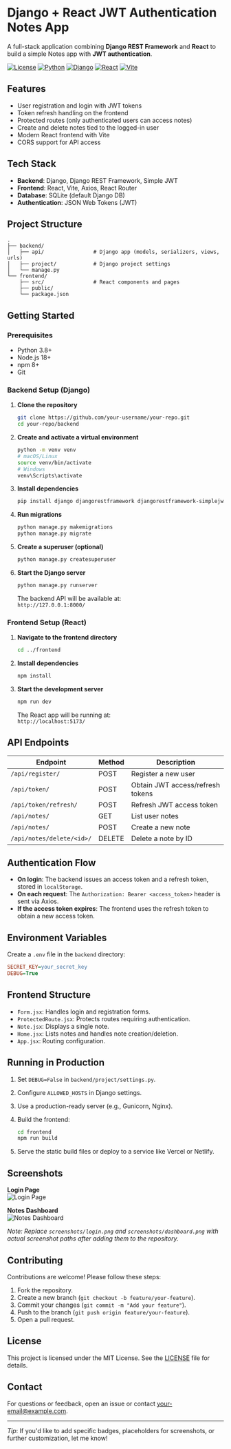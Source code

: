 

# Django + React JWT Authentication Notes App

A full-stack application combining **Django REST Framework** and **React** to build a simple Notes app with **JWT authentication**.

[![License](https://img.shields.io/badge/license-MIT-blue.svg)](LICENSE)
[![Python](https://img.shields.io/badge/python-3.8+-blue.svg)](https://www.python.org/)
[![Django](https://img.shields.io/badge/django-4.2+-green.svg)](https://www.djangoproject.com/)
[![React](https://img.shields.io/badge/react-18.2+-blue.svg)](https://reactjs.org/)
[![Vite](https://img.shields.io/badge/vite-5.0+-yellow.svg)](https://vitejs.dev/)

## Features

- User registration and login with JWT tokens
- Token refresh handling on the frontend
- Protected routes (only authenticated users can access notes)
- Create and delete notes tied to the logged-in user
- Modern React frontend with Vite
- CORS support for API access

## Tech Stack

- **Backend**: Django, Django REST Framework, Simple JWT
- **Frontend**: React, Vite, Axios, React Router
- **Database**: SQLite (default Django DB)
- **Authentication**: JSON Web Tokens (JWT)

## Project Structure

```
.
├── backend/
│   ├── api/                # Django app (models, serializers, views, urls)
│   ├── project/            # Django project settings
│   └── manage.py
└── frontend/
    ├── src/                # React components and pages
    ├── public/
    └── package.json
```

## Getting Started

### Prerequisites

- Python 3.8+
- Node.js 18+
- npm 8+
- Git

### Backend Setup (Django)

1. **Clone the repository**

   ```bash
   git clone https://github.com/your-username/your-repo.git
   cd your-repo/backend
   ```

2. **Create and activate a virtual environment**

   ```bash
   python -m venv venv
   # macOS/Linux
   source venv/bin/activate
   # Windows
   venv\Scripts\activate
   ```

3. **Install dependencies**

   ```bash
   pip install django djangorestframework djangorestframework-simplejwt python-dotenv
   ```

4. **Run migrations**

   ```bash
   python manage.py makemigrations
   python manage.py migrate
   ```

5. **Create a superuser (optional)**

   ```bash
   python manage.py createsuperuser
   ```

6. **Start the Django server**

   ```bash
   python manage.py runserver
   ```

   The backend API will be available at:  
   `http://127.0.0.1:8000/`

### Frontend Setup (React)

1. **Navigate to the frontend directory**

   ```bash
   cd ../frontend
   ```

2. **Install dependencies**

   ```bash
   npm install
   ```

3. **Start the development server**

   ```bash
   npm run dev
   ```

   The React app will be running at:  
   `http://localhost:5173/`

## API Endpoints

| Endpoint                        | Method | Description                     |
|---------------------------------|--------|---------------------------------|
| `/api/register/`                | POST   | Register a new user             |
| `/api/token/`                   | POST   | Obtain JWT access/refresh tokens|
| `/api/token/refresh/`           | POST   | Refresh JWT access token        |
| `/api/notes/`                   | GET    | List user notes                 |
| `/api/notes/`                   | POST   | Create a new note               |
| `/api/notes/delete/<id>/`       | DELETE | Delete a note by ID             |

## Authentication Flow

- **On login**: The backend issues an access token and a refresh token, stored in `localStorage`.
- **On each request**: The `Authorization: Bearer <access_token>` header is sent via Axios.
- **If the access token expires**: The frontend uses the refresh token to obtain a new access token.

## Environment Variables

Create a `.env` file in the `backend` directory:

```ini
SECRET_KEY=your_secret_key
DEBUG=True
```

## Frontend Structure

- `Form.jsx`: Handles login and registration forms.
- `ProtectedRoute.jsx`: Protects routes requiring authentication.
- `Note.jsx`: Displays a single note.
- `Home.jsx`: Lists notes and handles note creation/deletion.
- `App.jsx`: Routing configuration.

## Running in Production

1. Set `DEBUG=False` in `backend/project/settings.py`.
2. Configure `ALLOWED_HOSTS` in Django settings.
3. Use a production-ready server (e.g., Gunicorn, Nginx).
4. Build the frontend:

   ```bash
   cd frontend
   npm run build
   ```

5. Serve the static build files or deploy to a service like Vercel or Netlify.

## Screenshots

**Login Page**  
![Login Page](screenshots/login.png)

**Notes Dashboard**  
![Notes Dashboard](screenshots/dashboard.png)

*Note: Replace `screenshots/login.png` and `screenshots/dashboard.png` with actual screenshot paths after adding them to the repository.*

## Contributing

Contributions are welcome! Please follow these steps:

1. Fork the repository.
2. Create a new branch (`git checkout -b feature/your-feature`).
3. Commit your changes (`git commit -m "Add your feature"`).
4. Push to the branch (`git push origin feature/your-feature`).
5. Open a pull request.

## License

This project is licensed under the MIT License. See the [LICENSE](LICENSE) file for details.

## Contact

For questions or feedback, open an issue or contact [your-email@example.com](mailto:your-email@example.com).

---

*Tip*: If you'd like to add specific badges, placeholders for screenshots, or further customization, let me know!

